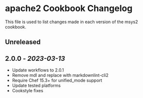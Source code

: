 # apache2 Cookbook Changelog

This file is used to list changes made in each version of the msys2 cookbook.

## Unreleased

## 2.0.0 - *2023-03-13*

- Update workflows to 2.0.1
- Remove mdl and replace with markdownlint-cli2
- Require Chef 15.3+ for unified_mode support
- Update tested platforms
- Cookstyle fixes
